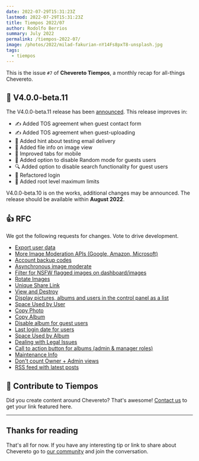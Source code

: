 ```yaml
---
date: 2022-07-29T15:31:23Z
lastmod: 2022-07-29T15:31:23Z
title: Tiempos 2022/07
author: Rodolfo Berrios
summary: July 2022
permalink: /tiempos-2022-07/
image: /photos/2022/milad-fakurian-nY14Fs8pxT8-unsplash.jpg
tags:
  - tiempos
---
```


This is the issue `#7` of **Chevereto Tiempos**, a monthly recap for all-things Chevereto.

## 🤩 V4.0.0-beta.11

The V4.0.0-beta.11 release has been [announced](https://chevereto.com/community/threads/chevereto-v4-0-0-beta-11-announcement.14399/). This release improves in:

- ✍️ Added TOS agreement when guest contact form
- ✍️ Added TOS agreement when guest-uploading
- 👀 Added hint about testing email delivery
- 💅 Added file info on image view
- 💅 Improved tabs for mobile
- 🔀 Added option to disable Random mode for guests users
- 🔍️ Added option to disable search functionality for guest users
- 🦆 Refactored login
- 🚧 Added root level maximum limits

V4.0.0-beta.10 is on the works, additional changes may be announced. The release should be available within **August 2022**.

## 👍 RFC

We got the following requests for changes. Vote to drive development.

- [Export user data](https://chevereto.com/community/threads/export-user-data.14370/)
- [More Image Moderation APIs (Google, Amazon, Microsoft)](https://chevereto.com/community/threads/more-image-moderation-apis-google-amazon-microsoft.14374/)
- [Account backup codes](https://chevereto.com/community/threads/account-backup-codes.14375/)
- [Asynchronous image moderate](https://chevereto.com/community/threads/asynchronous-image-moderate.14390/)
- [Filter for NSFW flagged images on dashboard/images](https://chevereto.com/community/threads/filter-for-nsfw-flagged-images-on-dashboard-images.14391/)
- [Rotate Images](https://chevereto.com/community/threads/rotate-images.14392/)
- [Unique Share Link](https://chevereto.com/community/threads/unique-share-link.14394/)
- [View and Destroy](https://chevereto.com/community/threads/view-and-destroy.14395/)
- [Display pictures, albums and users in the control panel as a list](https://chevereto.com/community/threads/display-pictures-albums-and-users-in-the-control-panel-as-a-list.14400/)
- [Space Used by User](https://chevereto.com/community/threads/space-used-by-user.14402/)
- [Copy Photo](https://chevereto.com/community/threads/copy-photo.14405/)
- [Copy Album](https://chevereto.com/community/threads/copy-album.14406/)
- [Disable album for guest users](https://chevereto.com/community/threads/disable-album-for-guest-users.14407/)
- [Last login date for users](https://chevereto.com/community/threads/last-login-date-for-users.14408/)
- [Space Used by Album](https://chevereto.com/community/threads/space-used-by-album.14409/)
- [Dealing with Legal Issues](https://chevereto.com/community/threads/dealing-with-legal-issues.14410/)
- [Call to action button for albums (admin & manager roles)](https://chevereto.com/community/threads/call-to-action-button-for-albums-admin-manager-roles.14416/)
- [Maintenance Info](https://chevereto.com/community/threads/maintenance-info.14418/)
- [Don't count Owner + Admin views](https://chevereto.com/community/threads/dont-count-owner-admin-views.14423/)
- [RSS feed with latest posts](https://chevereto.com/community/threads/rss-feed-with-latest-posts.14430/)

## 💖 Contribute to Tiempos

Did you create content around Chevereto? That's awesome! [Contact us](https://chevereto.com/contact) to get your link featured here.

* * *

## Thanks for reading

That's all for now. If you have any interesting tip or link to share about Chevereto go to [our community](https://chevereto.com/community) and join the conversation.
